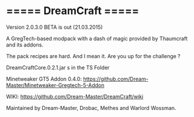 ===== DreamCraft =====
=====================================================

Version 2.0.3.0 BETA is out (21.03.2015)

A GregTech-based modpack with a dash of magic provided by Thaumcraft and its addons.

The pack recipes are hard. And I mean it. Are you up for the challenge ?

DreamCraftCore.0.2.1.jar s in the TS Folder

Minetweaker GT5 Addon 0.4.0:
https://github.com/Dream-Master/Minetweaker-Gregtech-5-Addon

WIKI:
https://github.com/Dream-Master/DreamCraft/wiki

Maintained by Dream-Master, Drobac, Methes and Warlord Wossman.
